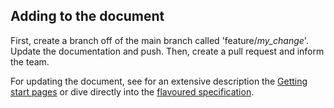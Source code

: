 ## Adding to the document

First, create a branch off of the main branch called 'feature/*my_change*'. Update the documentation and push. Then, create a pull request and inform the team.

For updating the document, see for an extensive description the [Getting start pages](https://docs.github.com/en/get-started/writing-on-github/getting-started-with-writing-and-formatting-on-github/quickstart-for-writing-on-github) or dive directly into the [flavoured specification](https://github.github.com/gfm/).




